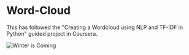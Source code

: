 # Word-Cloud
This has followed the "Creating a Wordcloud using NLP and TF-IDF in Python" guided project in Coursera.

![Winter is Coming](https://user-images.githubusercontent.com/48950454/127106300-0e6f092b-0c29-4428-8cb4-63c41b04eccc.png)
